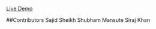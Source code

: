 [Live Demo](https://sajid-kitchen-recipe.netlify.app/)

##Contributors
Sajid Sheikh
Shubham Mansute
Siraj Khan
